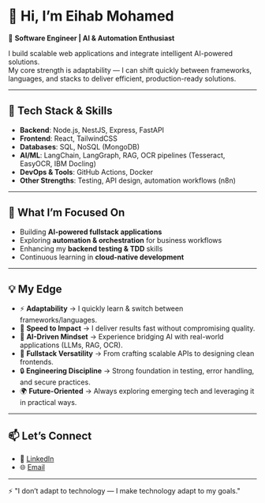 # 👋 Hi, I’m Eihab Mohamed  

🚀 **Software Engineer | AI & Automation Enthusiast**  

I build scalable web applications and integrate intelligent AI-powered solutions.  
My core strength is adaptability — I can shift quickly between frameworks, languages, and stacks to deliver efficient, production-ready solutions.  

---

## 🔧 Tech Stack & Skills  

- **Backend**: Node.js, NestJS, Express, FastAPI  
- **Frontend**: React, TailwindCSS  
- **Databases**: SQL, NoSQL (MongoDB)  
- **AI/ML**: LangChain, LangGraph, RAG, OCR pipelines (Tesseract, EasyOCR, IBM Docling)  
- **DevOps & Tools**: GitHub Actions, Docker  
- **Other Strengths**: Testing, API design, automation workflows (n8n)  

---

## 📌 What I’m Focused On  
- Building **AI-powered fullstack applications**  
- Exploring **automation & orchestration** for business workflows  
- Enhancing my **backend testing & TDD** skills  
- Continuous learning in **cloud-native development**  

---

## 💡 My Edge  
- ⚡ **Adaptability** → I quickly learn & switch between frameworks/languages.  
- 🚀 **Speed to Impact** → I deliver results fast without compromising quality.  
- 🤖 **AI-Driven Mindset** → Experience bridging AI with real-world applications (LLMs, RAG, OCR).  
- 🧩 **Fullstack Versatility** → From crafting scalable APIs to designing clean frontends.  
- 🔒 **Engineering Discipline** → Strong foundation in testing, error handling, and secure practices.  
- 🌍 **Future-Oriented** → Always exploring emerging tech and leveraging it in practical ways.  

---

## 📫 Let’s Connect  
- 💼 [LinkedIn](https://www.linkedin.com/in/eihab-muhammad-69a580242/)  
- 🌐 [Email](mailto:eihabmuhammed56@gmail.com)

---

⚡ "I don’t adapt to technology — I make technology adapt to my goals."  
